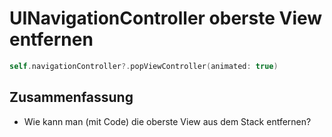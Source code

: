 # UINavigationController oberste View entfernen

```swift
self.navigationController?.popViewController(animated: true)
```

## Zusammenfassung
- Wie kann man (mit Code) die oberste View aus dem Stack entfernen?
